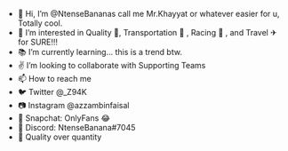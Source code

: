 - 👋 Hi, I’m @NtenseBananas call me Mr.Khayyat or whatever easier for u, Totally cool.
- 👀 I’m interested in Quality 🧐, Transportation 🚄 , Racing 🏁 , and Travel ✈ for SURE!!!
- 📚 I’m currently learning... this is a trend btw.
- ✌ I’m looking to collaborate with Supporting Teams
- 📫 How to reach me 
- 🐦 Twitter @_Z94K
- 📷 Instagram @azzambinfaisal 
- 👻 Snapchat: OnlyFans 😂 
- 👾 Discord: NtenseBanana#7045
- 💯 Quality over quantity
